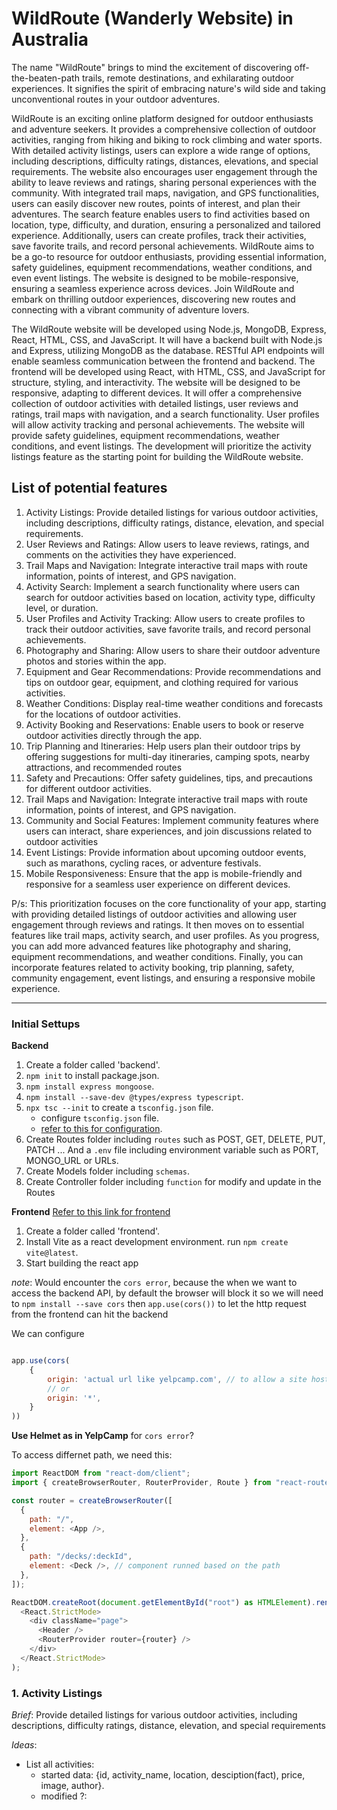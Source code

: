 # WildRoute (Wanderly Website) in Australia

The name "WildRoute" brings to mind the excitement of discovering off-the-beaten-path trails, remote destinations, and exhilarating outdoor experiences. It signifies the spirit of embracing nature's wild side and taking unconventional routes in your outdoor adventures.

WildRoute is an exciting online platform designed for outdoor enthusiasts and adventure seekers. It provides a comprehensive collection of outdoor activities, ranging from hiking and biking to rock climbing and water sports. With detailed activity listings, users can explore a wide range of options, including descriptions, difficulty ratings, distances, elevations, and special requirements. The website also encourages user engagement through the ability to leave reviews and ratings, sharing personal experiences with the community. With integrated trail maps, navigation, and GPS functionalities, users can easily discover new routes, points of interest, and plan their adventures. The search feature enables users to find activities based on location, type, difficulty, and duration, ensuring a personalized and tailored experience. Additionally, users can create profiles, track their activities, save favorite trails, and record personal achievements. WildRoute aims to be a go-to resource for outdoor enthusiasts, providing essential information, safety guidelines, equipment recommendations, weather conditions, and even event listings. The website is designed to be mobile-responsive, ensuring a seamless experience across devices. Join WildRoute and embark on thrilling outdoor experiences, discovering new routes and connecting with a vibrant community of adventure lovers.

The WildRoute website will be developed using Node.js, MongoDB, Express, React, HTML, CSS, and JavaScript. It will have a backend built with Node.js and Express, utilizing MongoDB as the database. RESTful API endpoints will enable seamless communication between the frontend and backend. The frontend will be developed using React, with HTML, CSS, and JavaScript for structure, styling, and interactivity. The website will be designed to be responsive, adapting to different devices. It will offer a comprehensive collection of outdoor activities with detailed listings, user reviews and ratings, trail maps with navigation, and a search functionality. User profiles will allow activity tracking and personal achievements. The website will provide safety guidelines, equipment recommendations, weather conditions, and event listings. The development will prioritize the activity listings feature as the starting point for building the WildRoute website.

## List of potential features

1. Activity Listings: Provide detailed listings for various outdoor activities, including descriptions, difficulty ratings, distance, elevation, and special requirements.
2. User Reviews and Ratings: Allow users to leave reviews, ratings, and comments on the activities they have experienced.
3. Trail Maps and Navigation: Integrate interactive trail maps with route information, points of interest, and GPS navigation.
4. Activity Search: Implement a search functionality where users can search for outdoor activities based on location, activity type, difficulty level, or duration.
5. User Profiles and Activity Tracking: Allow users to create profiles to track their outdoor activities, save favorite trails, and record personal achievements.
6. Photography and Sharing: Allow users to share their outdoor adventure photos and stories within the app.
7. Equipment and Gear Recommendations: Provide recommendations and tips on outdoor gear, equipment, and clothing required for various activities.
8. Weather Conditions: Display real-time weather conditions and forecasts for the locations of outdoor activities.
9. Activity Booking and Reservations: Enable users to book or reserve outdoor activities directly through the app.
10. Trip Planning and Itineraries: Help users plan their outdoor trips by offering suggestions for multi-day itineraries, camping spots, nearby attractions, and recommended routes
11. Safety and Precautions: Offer safety guidelines, tips, and precautions for different outdoor activities.
12. Trail Maps and Navigation: Integrate interactive trail maps with route information, points of interest, and GPS navigation.
13. Community and Social Features: Implement community features where users can interact, share experiences, and join discussions related to outdoor activities
14. Event Listings: Provide information about upcoming outdoor events, such as marathons, cycling races, or adventure festivals.
15. Mobile Responsiveness: Ensure that the app is mobile-friendly and responsive for a seamless user experience on different devices.

P/s: This prioritization focuses on the core functionality of your app, starting with providing detailed listings of outdoor activities and allowing user engagement through reviews and ratings. It then moves on to essential features like trail maps, activity search, and user profiles. As you progress, you can add more advanced features like photography and sharing, equipment recommendations, and weather conditions. Finally, you can incorporate features related to activity booking, trip planning, safety, community engagement, event listings, and ensuring a responsive mobile experience.

---

### **Initial Settups**

**Backend**

1. Create a folder called 'backend'.
2. `npm init` to install package.json.
3. `npm install express mongoose`.
4. `npm install --save-dev @types/express typescript`.
5. `npx tsc --init` to create a `tsconfig.json` file.
    - configure `tsconfig.json` file.
    - [refer to this for configuration](https://www.youtube.com/watch?v=qy8PxD3alWw&list=LL&index=3&t=1s).
6. Create Routes folder including `routes` such as POST, GET, DELETE, PUT, PATCH ... And a `.env` file including environment variable such as PORT, MONGO_URL or URLs.
7. Create Models folder including `schemas`.
8. Create Controller folder including `function` for modify and update in the Routes

**Frontend** [Refer to this link for frontend](https://www.youtube.com/watch?v=G_XyAfcLeqI&t=5s)

1. Create a folder called 'frontend'.
2. Install Vite as a react development environment. run `npm create vite@latest`.
3. Start building the react app

*note*: Would encounter the `cors error`, because the when we want to access the backend API, by default the browser will block it so we will need to `npm install --save cors` then `app.use(cors())` to let the http request from the frontend can hit the backend

We can configure

```javascript

app.use(cors(
    {
        origin: 'actual url like yelpcamp.com', // to allow a site hosted on the url origin to access the api
        // or
        origin: '*',
    }
))

```

**Use Helmet as in YelpCamp** for `cors error`?

To access differnet path, we need this:

```javascript
import ReactDOM from "react-dom/client";
import { createBrowserRouter, RouterProvider, Route } from "react-router-dom";

const router = createBrowserRouter([
  {
    path: "/",
    element: <App />,
  },
  {
    path: "/decks/:deckId",
    element: <Deck />, // component runned based on the path 
  },
]);

ReactDOM.createRoot(document.getElementById("root") as HTMLElement).render(
  <React.StrictMode>
    <div className="page">
      <Header />
      <RouterProvider router={router} />
    </div>
  </React.StrictMode>
);

```

### 1. Activity Listings

*Brief*: Provide detailed listings for various outdoor activities, including descriptions, difficulty ratings, distance, elevation, and special requirements

*Ideas*:

- List all activities:
  - started data: {id, activity_name, location, desciption(fact), price, image, author}.
  - modified ?: